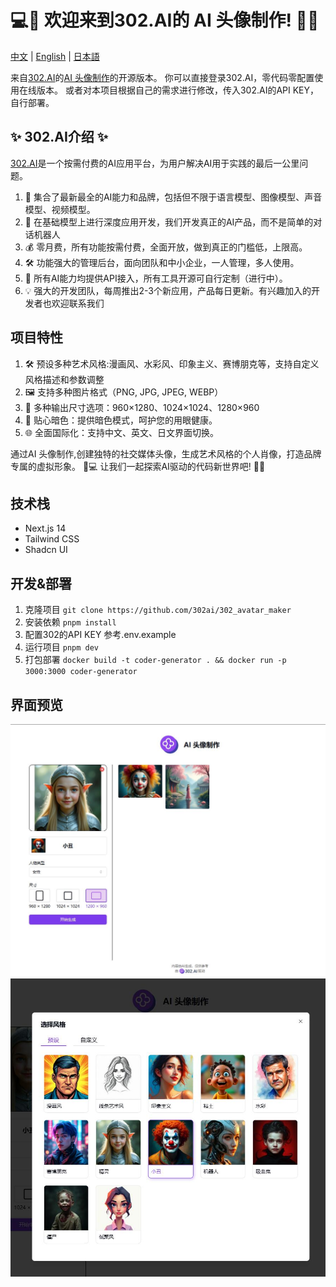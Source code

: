 # 💻🤖 欢迎来到302.AI的 AI 头像制作! 🚀✨

[中文](README_zh.md) | [English](README.md) | [日本語](README_ja.md)

来自[302.AI](https://302.ai)的[AI 头像制作](https://302.ai/tools/headshot/)的开源版本。
你可以直接登录302.AI，零代码零配置使用在线版本。
或者对本项目根据自己的需求进行修改，传入302.AI的API KEY，自行部署。

## ✨ 302.AI介绍 ✨
[302.AI](https://302.ai)是一个按需付费的AI应用平台，为用户解决AI用于实践的最后一公里问题。
1. 🧠 集合了最新最全的AI能力和品牌，包括但不限于语言模型、图像模型、声音模型、视频模型。
2. 🚀 在基础模型上进行深度应用开发，我们开发真正的AI产品，而不是简单的对话机器人
3. 💰 零月费，所有功能按需付费，全面开放，做到真正的门槛低，上限高。
4. 🛠 功能强大的管理后台，面向团队和中小企业，一人管理，多人使用。
5. 🔗 所有AI能力均提供API接入，所有工具开源可自行定制（进行中）。
6. 💡 强大的开发团队，每周推出2-3个新应用，产品每日更新。有兴趣加入的开发者也欢迎联系我们

## 项目特性
1. 🛠️ 预设多种艺术风格:漫画风、水彩风、印象主义、赛博朋克等，支持自定义风格描述和参数调整
2. 🖼️ 支持多种图片格式（PNG, JPG, JPEG, WEBP）
3. 📐 多种输出尺寸选项：960×1280、1024×1024、1280×960
4. 🌙 贴心暗色：提供暗色模式，呵护您的用眼健康。
5. 🌐 全面国际化：支持中文、英文、日文界面切换。

通过AI 头像制作,创建独特的社交媒体头像，生成艺术风格的个人肖像，打造品牌专属的虚拟形象。 🎉💻 让我们一起探索AI驱动的代码新世界吧! 🌟🚀

## 技术栈
- Next.js 14
- Tailwind CSS
- Shadcn UI

## 开发&部署
1. 克隆项目 `git clone https://github.com/302ai/302_avatar_maker`
2. 安装依赖 `pnpm install`
3. 配置302的API KEY 参考.env.example
4. 运行项目 `pnpm dev`
5. 打包部署 `docker build -t coder-generator . && docker run -p 3000:3000 coder-generator`

## 界面预览
![界面预览](docs/preview.jpg)
![界面预览](docs/preview2.jpg)